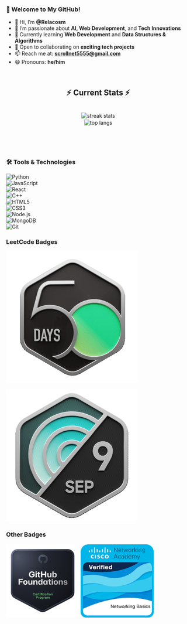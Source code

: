 ### 🚀 Welcome to My GitHub!
- 👋 Hi, I’m **@Relacosm**
- 👀 I’m passionate about **AI, Web Development**, and **Tech Innovations**
- 🌱 Currently learning **Web Development** and **Data Structures & Algorithms**
- 💞️ Open to collaborating on **exciting tech projects**
- 📫 Reach me at: **scrollnet5555@gmail.com**
- 😄 Pronouns: **he/him**

<br/>
  <h2 align="center">⚡ Current Stats ⚡</h2>
<br>
<div align=center>
  <img width=390 src="https://streak-stats.demolab.com/?user=Relacosm&count_private=true&theme=react&border_radius=10" alt="streak stats"/>
</div>
<div align=center>
  <img width=325 align="center" src="https://github-readme-stats.vercel.app/api/top-langs/?username=Relacosm&hide=HTML&langs_count=8&layout=compact&theme=react&border_radius=10&size_weight=0.5&count_weight=0.5&exclude_repo=github-readme-stats" alt="top langs" />
</div>

  <br/>

<br/><br>


### 🛠️ Tools & Technologies
![Python](https://img.shields.io/badge/-Python-3776AB?style=flat&logo=python&logoColor=white)  
![JavaScript](https://img.shields.io/badge/-JavaScript-F7DF1E?style=flat&logo=javascript&logoColor=black)  
![React](https://img.shields.io/badge/-React-61DAFB?style=flat&logo=react&logoColor=black)  
![C++](https://img.shields.io/badge/-C++-00599C?style=flat&logo=c%2B%2B&logoColor=white)  
![HTML5](https://img.shields.io/badge/-HTML5-E34F26?style=flat&logo=html5&logoColor=white)  
![CSS3](https://img.shields.io/badge/-CSS3-1572B6?style=flat&logo=css3&logoColor=white)  
![Node.js](https://img.shields.io/badge/-Node.js-339933?style=flat&logo=node.js&logoColor=white)  
![MongoDB](https://img.shields.io/badge/-MongoDB-47A248?style=flat&logo=mongodb&logoColor=white)  
![Git](https://img.shields.io/badge/-Git-F05032?style=flat&logo=git&logoColor=white)

### LeetCode Badges

![LeetCode Achievements](https://github.com/Relacosm/Relacosm/blob/main/2024-50.gif)

![LeetCode Achievements](https://github.com/Relacosm/Relacosm/blob/main/2024-09.gif)

### Other Badges

<img width="200" src="https://github.com/Relacosm/Relacosm/blob/main/github-foundations.png" />
<img width="200" src="https://github.com/Relacosm/Relacosm/blob/main/networking-basics.png" />


